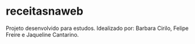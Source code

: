 # receitasnaweb
Projeto desenvolvido para estudos. Idealizado por: Barbara Cirilo, Felipe Freire e Jaqueline Cantarino.

